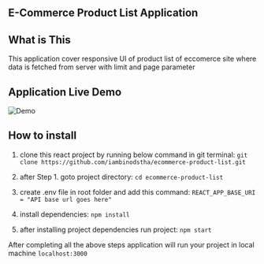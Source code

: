 ## E-Commerce Product List Application

## What is This
This application cover responsive UI of product list of eccomerce site where 
data is fetched from server with limit and page parameter
## Application Live Demo
![Demo](https://ecommerce-product-list.vercel.app/)

## How to install
1. clone this react project by running below command in git terminal:
`git clone https://github.com/iambinodstha/ecommerce-product-list.git`

2. after Step 1. goto project directory:
`cd ecommerce-product-list`

3. create .env file in root folder and add this command:
`REACT_APP_BASE_URI = "API base url goes here"`

4. install dependencies:
`npm install`

5. after installing project dependencies run project:
`npm start`

After completing all the above steps application will run your project in local machine `localhost:3000`
